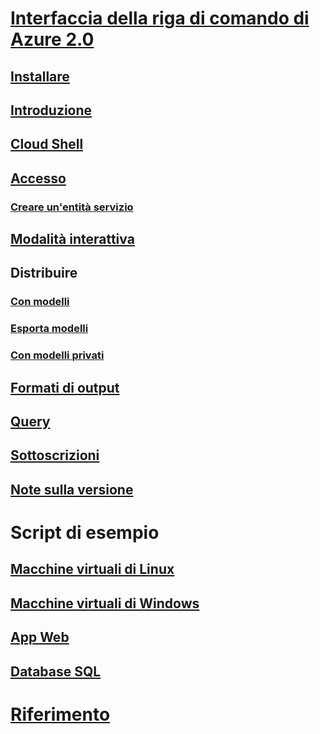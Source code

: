 # [Interfaccia della riga di comando di Azure 2.0](overview.md)
## [Installare](install-azure-cli.md)
## [Introduzione](get-started-with-azure-cli.md)
## [Cloud Shell](/azure/cloud-shell/overview)
## [Accesso](authenticate-azure-cli.md)
### [Creare un'entità servizio](create-an-azure-service-principal-azure-cli.md)
## [Modalità interattiva](interactive-azure-cli.md)
## Distribuire
### [Con modelli](/azure/azure-resource-manager/resource-group-template-deploy-cli?toc=%2fcli%2fazure%2ftoc.json&bc=%2fcli%2fazure%2fbreadcrumb%2ftoc.json)
### [Esporta modelli](/azure/azure-resource-manager/resource-manager-export-template-cli?toc=%2fcli%2fazure%2ftoc.json&bc=%2fcli%2fazure%2fbreadcrumb%2ftoc.json)
### [Con modelli privati](/azure-resource-manager/resource-manager-cli-sas-token?toc=%2fcli%2fazure%2ftoc.json&bc=%2fcli%2fazure%2fbreadcrumb%2ftoc.json)
## [Formati di output](format-output-azure-cli.md)
## [Query](query-azure-cli.md)
## [Sottoscrizioni](manage-azure-subscriptions-azure-cli.md)
## [Note sulla versione](release-notes-azure-cli.md)
# Script di esempio
## [Macchine virtuali di Linux](/azure/virtual-machines/linux/cli-samples?toc=%2fcli%2fazure%2ftoc.json&bc=%2fcli%2fazure%2fbreadcrumb%2ftoc.json)
## [Macchine virtuali di Windows](/azure/virtual-machines/windows/cli-samples?toc=%2fcli%2fazure%2ftoc.json&bc=%2fcli%2fazure%2fbreadcrumb%2ftoc.json)
## [App Web](/azure/app-service-web/app-service-cli-samples?toc=%2fcli%2fazure%2ftoc.json&bc=%2fcli%2fazure%2fbreadcrumb%2ftoc.json)
## [Database SQL](/azure/sql-database/sql-database-cli-samples?toc=%2fcli%2fazure%2ftoc.json&bc=%2fcli%2fazure%2fbreadcrumb%2ftoc.json)
# [Riferimento](../docs-ref-autogen/refTOC.md)
